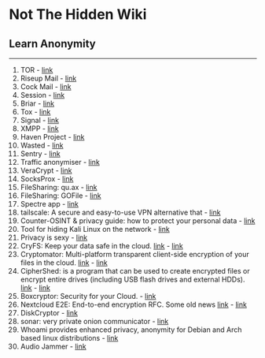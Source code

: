 # Not The Hidden Wiki

## Learn Anonymity
-----

1. TOR - [link](https://www.torproject.org/)
2. Riseup Mail - [link](https://riseup.net/pl) 
3. Cock Mail - [link](https://cock.li/)
4. Session - [link](https://getsession.org/)
5. Briar - [link](https://briarproject.org/)
6. Tox - [link](https://tox.chat/)
7. Signal - [link](https://signal.org/)
8. XMPP - [link](https://xmpp.org/)
9. Haven Project - [link](https://guardianproject.github.io/haven/)
10. Wasted - [link](https://f-droid.org/packages/me.lucky.wasted/)
11. Sentry - [link](https://f-droid.org/packages/me.lucky.sentry/)
12. Traffic anonymiser - [link](https://github.com/Feliz-SZK/Neutron)
13. VeraCrypt - [link](https://www.veracrypt.fr/code/VeraCrypt/)
14. SocksProx - [link](https://github.com/CharlieEriksen/socksprox)
15. FileSharing: qu.ax - [link](https://qu.ax)
16. FileSharing: GOFile - [link](https://gofile.io/welcome)
17. Spectre app - [link](https://spectre.app/)
18. tailscale: A secure and easy-to-use VPN alternative that - [link](https://github.com/tailscale/tailscale)
19. Counter-OSINT & privacy guide: how to protect your personal data - [link](https://github.com/soxoj/counter-osint-guide-en)
20. Tool for hiding Kali Linux on the network  - [link](https://github.com/wearecaster/F31)
21. Privacy is sexy - [link](https://privacy.sexy/)
22. CryFS: Keep your data safe in the cloud. [link](https://github.com/cryfs/cryfs) - [link](https://www.cryfs.org)
23. Cryptomator: Multi-platform transparent client-side encryption of your files in the cloud. [link](https://github.com/cryptomator/cryptomator) - [link](https://cryptomator.org/)
24. CipherShed: is a program that can be used to create encrypted files or encrypt entire drives (including USB flash drives and external HDDs). [link](https://github.com/CipherShed/CipherShed) - [link](https://www.ciphershed.org/)
25. Boxcryptor: Security for your Cloud. - [link](https://www.boxcryptor.com/en/)
26. Nextcloud E2E: End-to-end encryption RFC. Some old news [link](https://www.bitblokes.de/end-to-end-verschluesselung-e2e-nextcloud-14/) - [link](https://github.com/nextcloud/end_to_end_encryption_rfc)
27. DiskCryptor - [link](https://www.diskcryptor.org/)
28. sonar: very private onion communicator - [link](http://sonarmsng5vzwqezlvtu2iiwwdn3dxkhotftikhowpfjuzg7p3ca5eid.onion/)
29. Whoami provides enhanced privacy, anonymity for Debian and Arch based linux distributions - [link](https://github.com/owerdogan/whoami-project/)
30. Audio Jammer - [link](https://mynoise.net/NoiseMachines/audioJammerNoiseGenerator.php)
